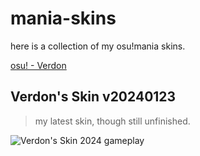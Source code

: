 # mania-skins

here is a collection of my osu!mania skins.

[osu! - Verdon](https://osu.ppy.sh/users/verdon)

## Verdon's Skin v20240123
> my latest skin, though still unfinished.

![Verdon's Skin 2024 gameplay](https://imgur.com/a/SmfvZiJ.png)